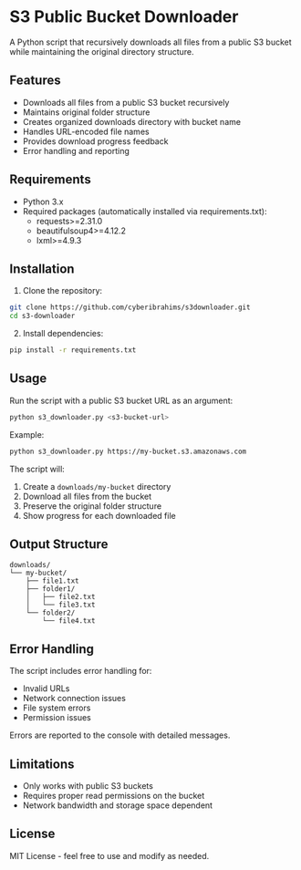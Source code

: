 # S3 Public Bucket Downloader

A Python script that recursively downloads all files from a public S3 bucket while maintaining the original directory structure.

## Features

- Downloads all files from a public S3 bucket recursively
- Maintains original folder structure
- Creates organized downloads directory with bucket name
- Handles URL-encoded file names
- Provides download progress feedback
- Error handling and reporting

## Requirements

- Python 3.x
- Required packages (automatically installed via requirements.txt):
  - requests>=2.31.0
  - beautifulsoup4>=4.12.2
  - lxml>=4.9.3

## Installation

1. Clone the repository:
```bash
git clone https://github.com/cyberibrahims/s3downloader.git
cd s3-downloader
```

2. Install dependencies:
```bash
pip install -r requirements.txt
```

## Usage

Run the script with a public S3 bucket URL as an argument:

```bash
python s3_downloader.py <s3-bucket-url>
```

Example:
```bash
python s3_downloader.py https://my-bucket.s3.amazonaws.com
```

The script will:
1. Create a `downloads/my-bucket` directory
2. Download all files from the bucket
3. Preserve the original folder structure
4. Show progress for each downloaded file

## Output Structure

```
downloads/
└── my-bucket/
    ├── file1.txt
    ├── folder1/
    │   ├── file2.txt
    │   └── file3.txt
    └── folder2/
        └── file4.txt
```

## Error Handling

The script includes error handling for:
- Invalid URLs
- Network connection issues
- File system errors
- Permission issues

Errors are reported to the console with detailed messages.

## Limitations

- Only works with public S3 buckets
- Requires proper read permissions on the bucket
- Network bandwidth and storage space dependent

## License

MIT License - feel free to use and modify as needed.
